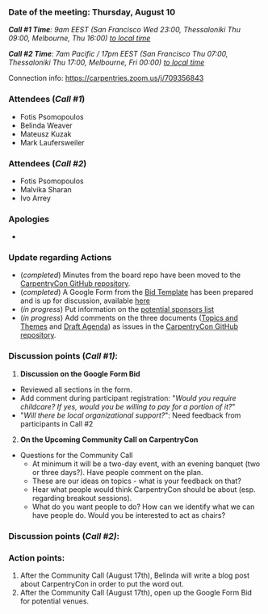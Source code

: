 ### Date of the meeting: Thursday, August 10
_**Call #1 Time**: 9am EEST (San Francisco Wed 23:00, Thessaloniki Thu 09:00, Melbourne, Thu 16:00)_
_[to local time](https://www.timeanddate.com/worldclock/fixedtime.html?msg=CarpentryCon&iso=20170810T09&p1=1428&ah=1)_

_**Call #2 Time**: 7am Pacific / 17pm EEST  (San Francisco Thu 07:00, Thessaloniki Thu 17:00, Melbourne, Fri 00:00)_
_[to local time](https://www.timeanddate.com/worldclock/fixedtime.html?msg=CarpentryCon&iso=20170810T17&p1=1428&ah=1)_

Connection info: https://carpentries.zoom.us/j/709356843

### Attendees (_Call #1_)
- Fotis Psomopoulos
- Belinda Weaver
- Mateusz Kuzak
- Mark Laufersweiler

### Attendees (_Call #2_)
- Fotis Psomopoulos
- Malvika Sharan
- Ivo Arrey

### Apologies
-


### Update regarding Actions
- (_completed_) Minutes from the board repo have been moved to the [CarpentryCon GitHub repository](https://github.com/carpentries/carpentrycon).
- (_completed_) A Google Form from the [Bid Template](https://github.com/carpentries/carpentrycon/blob/master/BidTemplate.md) has been prepared and is up for discussion, available [here](https://docs.google.com/forms/d/15MwQIucsR3H13QTNBmVHqUzlx201olldBNtxZV_ExsU/edit?usp=drive_web)
- (_in progress_) Put information on the [potential sponsors list](https://docs.google.com/spreadsheets/d/1JT7QHlHOirv0rRYcCGwRcDYuoJkBwrfaqqDvqJLxcSA/edit#gid=0)
- (_in progress_) Add comments on the three documents ([Topics and Themes](https://github.com/carpentries/carpentrycon/blob/master/TopicsThemes.md) and [Draft Agenda](https://github.com/carpentries/carpentrycon/blob/master/CarpentryConAgendaIdeas.md)) as issues in the [CarpentryCon GitHub repository](https://github.com/carpentries/carpentrycon).

### Discussion points (_Call #1)_:

1) __Discussion on the Google Form Bid__

* Reviewed all sections in the form.
* Add comment during participant registration: "_Would you require childcare? If yes, would you be willing to pay for a portion of it?_"
* "_Will there be local organizational support?_": Need feedback from participants in Call #2

2) __On the Upcoming Community Call on CarpentryCon__
* Questions for the Community Call
  - At minimum it will be a two-day event, with an evening banquet (two or three days?).  Have people comment on the plan.
  - These are our ideas on topics - what is your feedback on that?
  - Hear what people would think CarpentryCon should be about (esp. regarding breakout sessions).
  - What do you want people to do? How can we identify what we can have people do. Would you be interested to act as chairs?

### Discussion points (_Call #2)_:


### Action points:

1. After the Community Call (August 17th), Belinda will write a blog post about CarpentryCon in order to put the word out.
2. After the Community Call (August 17th), open up the Google Form Bid for potential venues.

